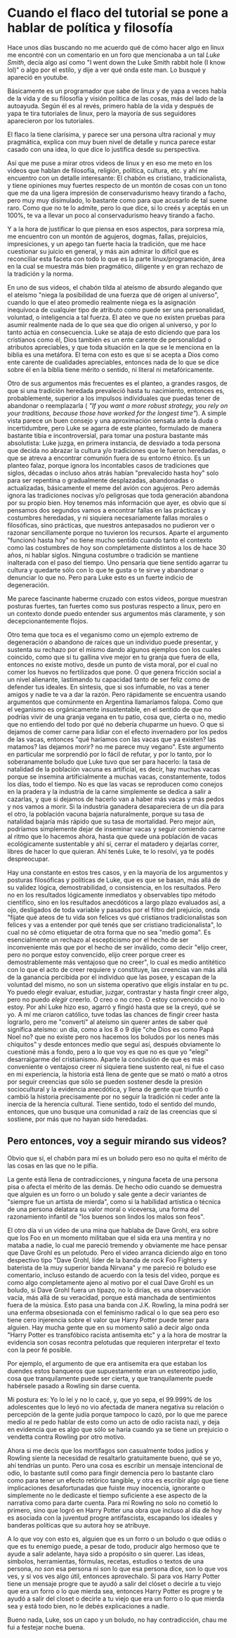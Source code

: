 # Cuando el flaco del tutorial se pone a hablar de política y filosofía

Hace unos días buscando no me acuerdo qué de cómo hacer algo en linux me encontré con un comentario en un foro que mencionaba a un tal *Luke Smith*, decía algo así como "I went down the Luke Smith rabbit hole (I know lol)" o algo por el estilo, y dije a ver qué onda este man. Lo busqué y apareció en youtube.

Básicamente es un programador que sabe de linux y de yapa a veces habla de la vida y de su filosofía y visión política de las cosas, más del lado de la autoayuda. Según él es al revés, primero habla de la vida y después de yapa te tira tutoriales de linux, pero la mayoría de sus seguidores aparecieron por los tutoriales.

El flaco la tiene clarísima, y parece ser una persona ultra racional y muy pragmática, explica con muy buen nivel de detalle y nunca parece estar casado con una idea, lo que dice lo justifica desde su perspectiva. 

Así que me puse a mirar otros videos de linux y en eso me meto en los videos que hablan de filosofía, religión, política, cultura, etc. y ahí me encuentro con un detalle interesante: El chabón es cristiano, tradicionalista, y tiene opiniones muy fuertes respecto de un montón de cosas con un tono que me da una ligera impresión de conservadurismo heavy tirando a facho, pero muy muy disimulado, lo bastante como para que acusarlo de tal suene raro. Como que no te lo admite, pero lo que dice, si lo creés y aceptás en un 100%, te va a llevar un poco al conservadurismo heavy tirando a facho.

Y a la hora de justificar lo que piensa en esos aspectos, para sorpresa mía, me encuentro con un montón de agujeros, dogmas, fallas, prejuicios, impresiciones, y un apego tan fuerte hacia la tradición, que me hace cuestionar su juicio en general, y más aún admirar lo difícil que es reconciliar esta faceta con todo lo que es la parte linux/programación, área en la cual se muestra más bien pragmático, diligente y en gran rechazo de la tradición y la norma.

En uno de sus videos, el chabón tilda al ateísmo de absurdo alegando que el ateísmo "niega la posibilidad de una fuerza que dé origen al universo", cuando lo que el ateo promedio realmente niega es la asignación inequívoca de cualquier tipo de atributo como puede ser una personalidad, voluntad, o inteligencia a tal fuerza. El ateo ve que no existen pruebas para asumir realmente nada de lo que sea que dio origen al universo, y por lo tanto actúa en consecuencia. Luke se ataja de esto diciendo que para los cristianos como él, Dios también es un ente carente de personalidad o atributos apreciables, y que toda situación en la que se le menciona en la biblia es una metáfora. El tema con esto es que si se acepta a Dios como ente carente de cualidades apreciables, entonces nada de lo que se dice sobre él en la biblia tiene mérito o sentido, ni literal ni metafóricamente.

Otro de sus argumentos más frecuentes es el planteo, a grandes rasgos, de que si una tradición heredada prevaleció hasta tu nacimiento, entonces es, probablemente, superior a los impulsos individuales que puedas tener de abandonar o reemplazarla ( _"If you want a more robust strategy, you rely on your traditions, because those have worked for the longest time"_). A simple vista parece un buen consejo y una aproximación sensata ante la duda o incertidumbre, pero Luke se agarra de este planteo, formulado de manera bastante tibia e incontroversial, para tomar una postura bastante más absolutista: Luke juzga, en primera instancia, de desviado a toda persona que decida no abrazar la cultura y/o tradiciones que le fueron heredadas, o que se atreva a encontrar comunión fuera de su entorno étnico. Es un planteo falaz, porque ignora los incontables casos de tradiciones que siglos, décadas o incluso años atrás habían "prevalecido hasta hoy" solo para ser repentina o gradualmente desplazadas, abandonadas o actualizadas, básicamente el meme del avión con agujeros. Pero además ignora las tradiciones nocivas y/o peligrosas que toda generación abandona por su propio bien. Hoy tenemos más información que ayer, es obvio que si pensamos dos segundos vamos a encontrar fallas en las prácticas y costumbres heredadas, y ni siquiera necesariamente fallas morales o filosóficas, sino prácticas, que nuestros antepasados no pudieron ver o razonar sencillamente porque no tuvieron los recursos. Aparte el argumento "funcionó hasta hoy" no tiene mucho sentido cuando tanto el contexto como las costumbres de hoy son completamente distintos a los de hace 30 años, ni hablar siglos. Ninguna costumbre o tradición se mantiene inalterada con el paso del tiempo. Uno pensaría que tiene sentido agarrar tu cultura y quedarte sólo con lo que te gusta o te sirve y abandonar o denunciar lo que no. Pero para Luke esto es un fuerte indicio de degeneración.

Me parece fascinante haberme cruzado con estos videos, porque muestran posturas fuertes, tan fuertes como sus posturas respecto a linux, pero en un contexto donde puedo entender sus argumentos más claramente, y son decepcionantemente flojos.

Otro tema que toca es el veganismo como un ejemplo extremo de degeneración o abandono de raíces que un individuo puede presentar, y sustenta su rechazo por el mismo dando algunos ejemplos con los cuales coincido, como que si tu gallina vive mejor en tu granja que fuera de ella, entonces no existe motivo, desde un punto de vista moral, por el cual no comer los huevos no fertilizados que pone. O que genera fricción social a un nivel alienante, lastimando tu capacidad tanto de ser feliz como de defender tus ideales. En síntesis, que si sos infumable, no vas a tener amigos y nadie te va a dar la razón. Pero rápidamente se encuentra usando argumentos que comúnmente en Argentina llamaríamos falopa. Como que el veganismo es orgánicamente insustentable, en el sentido de que no podrías vivir de una granja vegana en tu patio, cosa que, cierta o no, medio que no entiendo del todo por qué no debería chuparme un huevo. O que si dejamos de comer carne para lidiar con el efecto invernadero por los pedos de las vacas, entonces "qué haríamos con las vacas que ya existen? las matamos? las dejamos morir? no me parece muy vegano". Este argumento en particular me sorprendió por lo fácil de refutar, y por lo tanto, por lo soberanamente boludo que Luke tuvo que ser para hacerlo: la tasa de natalidad de la población vacuna es artificial, es decir, hay muchas vacas porque se insemina artificialmente a muchas vacas, constantemente, todos los días, todo el tiempo. No es que las vacas se reproducen como conejos en la pradera y la industria de la carne simplemente se dedica a salir a cazarlas, y que si dejamos de hacerlo van a haber más vacas y más pedos y nos vamos a morir. Si la industria ganadera desapareciera de un día para el otro, la población vacuna bajaría naturalmente, porque su tasa de natalidad bajaría más rápido que su tasa de mortalidad. Pero mejor aún, podríamos simplemente dejar de inseminar vacas y seguir comiendo carne al ritmo que lo hacemos ahora, hasta que quede una población de vacas ecológicamente sustentable y ahí sí, cerrar el matadero y dejarlas correr, libres de hacer lo que quieran. Ahí tenés Luke, te lo resolví, ya te podés despreocupar.

Hay una constante en estos tres casos, y en la mayoría de los argumentos y posturas filosóficas y políticas de Luke, que es que se basan, más allá de su validez lógica, demostrabilidad, o consistencia, en los resultados. Pero no en los resultados lógicamente inmediatos y observables tipo método científico, sino en los resultados anecdóticos a largo plazo evaluados así, a ojo, desligados de toda variable y pasados por el filtro del prejuicio, onda "fijate qué ateos de tu vida son felices vs qué cristianos tradicionalistas son felices y vas a entender por qué tenés que ser cristiano tradicionalista", lo cual no sé cómo etiquetar de otra forma que no sea "medio goma". Es esencialmente un rechazo al escepticismo por el hecho de ser inconveniente más que por el hecho de ser inválido, como decir "elijo creer, pero no porque estoy convencido, elijo creer porque creer es demostrablemente más ventajoso que no creer", lo cual es medio antitético con lo que el acto de creer requiere y constituye, las creencias van más allá de la ganancia percibida por el individuo que las posee, y escapan de la voluntad del mismo, no son un sistema operativo que eligís instalar en tu pc. Yo puedo elegir evaluar, estudiar, juzgar, contrastar y hasta fingir creer algo, pero no puedo _elegir_ creerlo. O creo o no creo. O estoy convencido o no lo estoy. Por ahí Luke hizo eso, agarró y fingió hasta que se la creyó, qué se yo. A mí me criaron católico, tuve todas las chances de fingir creer hasta lograrlo, pero me "convertí" al ateísmo sin querer antes de saber qué significa ateísmo: un día, como a los 8 o 9 dije "che Dios es como Papá Noel no? que no existe pero nos hacemos los boludos por los nenes más chiquitos" y desde entonces medio que seguí así, después obviamente lo cuestioné más a fondo, pero a lo que voy es que no es que yo "elegí" desarraigarme del cristianismo. Aparte la conclusión de que es más conveniente o ventajoso creer ni siquiera tiene sustento real, ni fue el caso en mi experiencia, la historia está llena de gente que se mató o mató a otros por seguir creencias que sólo se pueden sostener desde la presión sociocultural y la evidencia anecdótica, y llena de gente que triunfó o cambió la historia precisamente por no seguir la tradición ni ceder ante la inercia de la herencia cultural. Tiene sentido, todo el sentido del mundo, entonces, que uno busque una comunidad a raíz de las creencias que sí sostiene, por más que no hayan sido heredadas.

## Pero entonces, voy a seguir mirando sus videos?

Obvio que sí, el chabón para mí es un boludo pero eso no quita el mérito de las cosas en las que no le pifia. 

La gente está llena de contradicciones, y ninguna faceta de una persona pisa o afecta el mérito de las demás. De hecho odio cuando se demuestra que alguien es un forro o un boludo y sale gente a decir variantes de "siempre fue un artista de mierda", como si la habilidad artística o técnica de una persona delatara su valor moral o viceversa, una forma del razonamiento infantil de "los buenos son lindos los malos son feos".

El otro día vi un video de una mina que hablaba de Dave Grohl, era sobre que los Foo en un momento militaban que el sida era una mentira y no mataba a nadie, lo cual me pareció tremendo y obviamente me hace pensar que Dave Grohl es un pelotudo. Pero el video arranca diciendo algo en tono despectivo tipo "Dave Grohl, líder de la banda de rock Foo Fighters y baterista de la muy superior banda Nirvana" y me pareció re boludo ese comentario, incluso estando de acuerdo con la tesis del video, porque es como algo completamente ajeno al motivo por el cual Dave Grohl es un boludo, si Dave Grohl fuera un tipazo, no lo dirías, es una observación vacía, más allá de su veracidad, porque está manchada de sentimientos fuera de la música. Esto pasa una banda con J.K. Rowling, la mina podrá ser una enferma obsesionada con el feminismo radical o lo que sea pero eso tiene cero injerencia sobre el valor que Harry Potter puede tener para alguien. Hay mucha gente que en su momento salió a decir algo onda "Harry Potter es transfóbico racista antisemita etc" y a la hora de mostrar la evidencia son cosas recontra pelotudas que requieren interpretar el texto con la peor fé posible.

Por ejemplo, el argumento de que era antisemita era que estaban los duendes estos banqueros que supuestamente eran un estereotipo judío, cosa que tranquilamente puede ser cierta, y que tranquilamente puede habérsele pasado a Rowling sin darse cuenta. 

Mi postura es: Yo lo leí y no lo cacé, y, que yo sepa, el 99.999% de los adolescentes que lo leyó no vio afectada de manera negativa su relación o percepción de la gente judía porque tampoco lo cazó, por lo que me parece medio al re pedo hablar de esto como un acto de odio racista nazi, y deja en evidencia que es algo que sólo se haría cuando ya se tiene un prejuicio o vendetta contra Rowling por otro motivo. 

Ahora si me decís que los mortífagos son casualmente todos judíos y Rowling siente la necesidad de resaltarlo gratuitamente bueno, qué se yo, ahí tendrías un punto. Pero una cosa es escribir un mensaje intencional de odio, lo bastante sutil como para fingir demencia pero lo bastante claro como para tener un efecto retórico tangible, y otra es escribir algo que tiene implicaciones desafortunadas que fuiste muy inocencia, ignorante o simplemente no le dedicaste el tiempo suficiente a ese aspecto de la narrativa como para darte cuenta. Para mí Rowling no solo no cometió lo primero, sino que logró en Harry Potter una obra que incluso al día de hoy es asociada con la juventud progre antifascista, escapando los ideales y banderas políticas que su autora hoy se atribuye.

A lo que voy con esto es, alguien que es un forro o un boludo o que odiás o que es tu enemigo puede, a pesar de todo, producir algo hermoso que te ayude a salir adelante, haya sido a propósito o sin querer. Las ideas, símbolos, herramientas, fórmulas, recetas, estudios o textos de una persona, _no son_ esa persona ni son lo que esa persona dice, son lo que vos ves, y si vos ves algo útil, entonces aprovechalo. Si para vos Harry Potter tiene un mensaje progre que te ayudó a salir del clóset o decirle a tu viejo que era un forro o lo que mierda sea, entonces Harry Potter es progre y te ayudó a salir del closet o decirle a tu viejo que era un forro o lo que mierda sea y está todo bien, no le debés explicaciones a nadie.

Bueno nada, Luke, sos un capo y un boludo, no hay contradicción, chau me fui a festejar noche buena.
